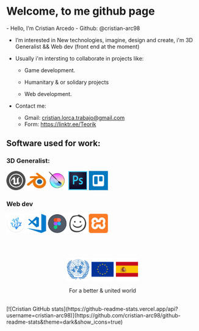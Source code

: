 <h1>Welcome, to me github page</h1>
- Hello, I’m Cristian Arcedo
- Github: @cristian-arc98

- I’m interested in New technologies, imagine, design and create, i'm 3D Generalist && Web dev (front end at the moment)

- Usually i'm intersting to collaborate in projects like:
   + Game development.
   + Humanitary & or solidary projects


   + Web development.

- Contact me:
   + Gmail: cristian.lorca.trabajo@gmail.com
   + Form: https://linktr.ee/Teorik


<h2>Software used for work: </h2>
<!-- -->
<h3>3D Generalist:</h3>
<div>
<img src="./readme_content/ue.png" title="Unreal Engine" width="50" height="50" />
<img src="./readme_content/blender.png" title="Blender" width="50" height="50" />
<img src="./readme_content/krita.png" title="Krita" width="50" height="50" />
<img src="./readme_content/photoshop.png" title="Photoshop" width="50" height="50" />
<img src="./readme_content/trello.png" title="Trello" width="50" height="50" />
</div>

<div>
<h3>Web dev</h3>
<img src="./readme_content/vscodium.png" title="VSCodium" width="50" height="50" />
<img src="./readme_content/vscode.png" title="VSCode" width="50" height="50" />
<img src="./readme_content/figma.png" title="Figma" width="50" height="50" />
<img src="./readme_content/balsamiq.png" title="Balsamiq" width="50" height="50" />
<img src="./readme_content/xampp.png" title="Xampp" width="50" height="50" />
</div>

</br></br>

<div align="center">
<img src="./readme_content/onu11.png" width="60" height="60" />
<img src="./readme_content/eu.png" width="60" height="60" />
<img src="./readme_content/sp.png" width="60" height="60" />
   
   <label>For a better & united world</label>
   </div>
   
   </br>
   </hr>
[![Cristian GitHub stats](https://github-readme-stats.vercel.app/api?username=cristian-arc98)](https://github.com/cristian-arc98/github-readme-stats&theme=dark&show_icons=true)
<!---
cristian-arc98/cristian-arc98 is a ✨ special ✨ repository because its `README.md` (this file) appears on your GitHub profile.
You can click the Preview link to take a look at your changes.
--->
